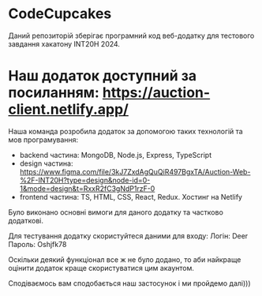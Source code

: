 # CodeCupcakes
Даний репозиторій зберігає програмний код веб-додатку для тестового завдання хакатону INT20H 2024.
# Наш додаток доступний за посиланням: https://auction-client.netlify.app/

Наша команда розробила додаток за допомогою таких технологій та мов програмування:
- backend частина: MongoDB, Node.js, Express, TypeScript
- design частина: https://www.figma.com/file/3kJ7ZxdAgQuQiR497BgxTA/Auction-Web-%2F-INT20H?type=design&node-id=0-1&mode=design&t=RxxR2fC3gNdP1rzF-0
- frontend частина: TS, HTML, CSS, React, Redux. Хостинг на Netlify

Було виконано основні вимоги для даного додатку та частково додаткові.

Для тестування додатку скористуйтеся даними для входу: 
Логін: Deer
Пароль: Oshjfk78

Оскільки деякий функціонал все ж не було додано, то аби найкраще оцінити додаток краще скористуватися цим акаунтом.

Сподіваємось вам сподобається наш застосунок і ми пройдемо далі)))
